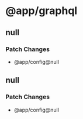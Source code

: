 # @app/graphql

## null

### Patch Changes

- @app/config@null

## null

### Patch Changes

- @app/config@null
